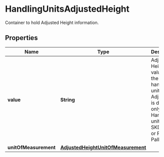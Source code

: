 

# HandlingUnitsAdjustedHeight

Container to hold Adjusted Height information.

## Properties

| Name | Type | Description | Notes |
|------------ | ------------- | ------------- | -------------|
|**value** | **String** | Adjusted Height value for the handling unit.  Height Adjustment is done only when Handling unit type is SKD &#x3D; Skid or PLT &#x3D; Pallet. |  |
|**unitOfMeasurement** | [**AdjustedHeightUnitOfMeasurement**](AdjustedHeightUnitOfMeasurement.md) |  |  |



